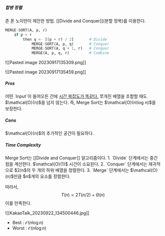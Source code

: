 <h5>합병 정렬</h5>
존 폰 노이만이 제안한 방법. [[Divide and Conquer]](분할 정복)를 이용한다.

```Python
MERGE-SORT(A, p, r)
	if p < r
		then q <- [(p + r) / 2]       # Divide
			MERGE-SORT(A, p, q)       # Conquer
			MERGE-SORT(A, q + 1, r)   # Conquer
			MERGE(A, p, q, r)         # Combine
```

![[Pasted image 20230917135309.png]]


![[Pasted image 20230917135459.png]]

<h5>Pros</h5>
어떤 `Input`이 들어오든 간에 <u>시간 복잡도가 똑같다.</u> 쪼개진 배열을 조합할 때도 $\mathcal{O}(n)$을 넘지 않는다. 즉, Merge Sort는 $\mathcal{O}(n\log n)$을 보장한다.

<h5>Cons</h5>
$\mathcal{O}(n)$의 추가적인 공간이 필요하다.

<h5>Time Complexity</h5>
Merge Sort는 [[Divide and Conquer]] 알고리즘이다.
1. `Divide` 단계에서는 중간점을 계산한다. $\mathcal{O}(1)$ 시간이 소요된다.
2. `Conquer` 단계에서는 재귀적으로 $2/n$의 두 개의 하위 배열을 정렬한다.
3. `Merge` 단계에서는 $\mathcal{O}(n)$만큼 $n$개의 요소를 정렬한다. 

따라서,
$$ T(n)=2T(n/2)+\Theta(n)$$
이를 만족한다.

![[KakaoTalk_20230922_134500446.jpg]]
* Best : $\mathcal{O}(n\log n)$
* Worst : $\mathcal{O}(n\log n)$